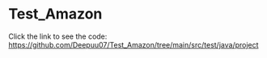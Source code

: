# Test_Amazon
Click the link to see the code: https://github.com/Deepuu07/Test_Amazon/tree/main/src/test/java/project
